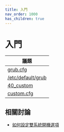 ```yaml
---
title: 入門
nav_order: 1000
has_children: true
---
```



# 入門

| 議題 |
| --- |
| [grub.cfg](https://samwhelp.github.io/note-about-grub/read/start/grub_cfg.html) |
| [/etc/default/grub](https://samwhelp.github.io/note-about-grub/read/start/etc_default_grub.html) |
| [40_custom](https://samwhelp.github.io/note-about-grub/read/start/40_custom.html) |
| [custom.cfg](https://samwhelp.github.io/note-about-grub/read/start/custom_cfg.html) |


## 相關討論

* [如何設定雙系統開機選項](https://www.ubuntu-tw.org/modules/newbb/viewtopic.php?post_id=363530#forumpost363530)
